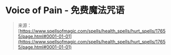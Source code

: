 <!--yml

category: 未分类

date: 2024-06-12 18:58:54

-->

# Voice of Pain - 免费魔法咒语

> 来源：[https://www.spellsofmagic.com/spells/health_spells/hurt_spells/17655/page.html#0001-01-01](https://www.spellsofmagic.com/spells/health_spells/hurt_spells/17655/page.html#0001-01-01)
